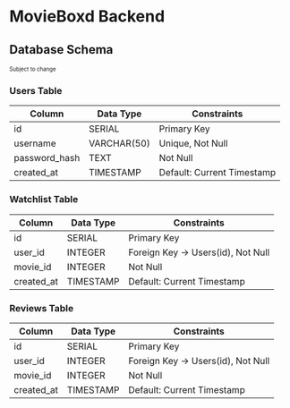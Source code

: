 # MovieBoxd Backend

## Database Schema

<sup><sub>Subject to change</sub></sup>

### Users Table

| Column        | Data Type   | Constraints                |
| ------------- | ----------- | -------------------------- |
| id            | SERIAL      | Primary Key                |
| username      | VARCHAR(50) | Unique, Not Null           |
| password_hash | TEXT        | Not Null                   |
| created_at    | TIMESTAMP   | Default: Current Timestamp |

### Watchlist Table

| Column     | Data Type | Constraints                        |
| ---------- | --------- | ---------------------------------- |
| id         | SERIAL    | Primary Key                        |
| user_id    | INTEGER   | Foreign Key -> Users(id), Not Null |
| movie_id   | INTEGER   | Not Null                           |
| created_at | TIMESTAMP | Default: Current Timestamp         |

### Reviews Table

| Column     | Data Type | Constraints                        |
| ---------- | --------- | ---------------------------------- |
| id         | SERIAL    | Primary Key                        |
| user_id    | INTEGER   | Foreign Key -> Users(id), Not Null |
| movie_id   | INTEGER   | Not Null                           |
| created_at | TIMESTAMP | Default: Current Timestamp         |
